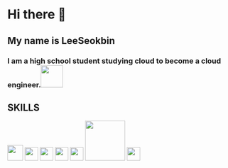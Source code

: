 # Hi there 👋
## My name is LeeSeokbin

### I am a high school student studying cloud to become a cloud engineer.<img src="https://github.com/LeeSeokBln/LeeSeokbln/assets/101256150/dbacbaa4-977e-4bf3-aca5-68770644b302" width="50">

## SKILLS
<img src="https://github.com/LeeSeokBln/LeeSeokbln/assets/101256150/6e2d46d4-de3f-47fa-a988-e68e0c6c45b0" width="35"> <img src="https://github.com/LeeSeokBln/LeeSeokbln/assets/101256150/b60aaa62-7a31-47a4-9c3d-ce4bb00060d8" width="30"> <img src="https://github.com/LeeSeokBln/LeeSeokbln/assets/101256150/65823f0b-3f86-4b46-81de-909c9e025aee" width="30"> <img src="https://github.com/LeeSeokBln/LeeSeokbln/assets/101256150/a51b66e4-0fd5-40e4-84a3-515c4afbec31" width="30"> <img src="https://github.com/LeeSeokBln/LeeSeokbln/assets/101256150/6ac332b7-1973-40b8-9829-b587d8f9ed78" width="30"> <img src="https://github.com/LeeSeokBln/LeeSeokbln/assets/101256150/da54467e-ea32-4c2f-b6a6-b2102c4d7e83" width="90"> <img src="https://github.com/LeeSeokBln/LeeSeokbln/assets/101256150/fc1f5d9e-b9b3-4763-8657-9bc730b6c032" width="30">




